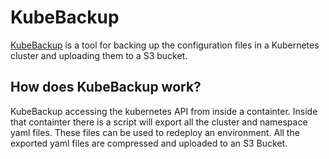 # KubeBackup
[KubeBackup](https://github.com/mattmattox/kubebackup) is a tool for backing up the configuration files in a Kubernetes cluster and uploading them to a S3 bucket.

## How does KubeBackup work?

KubeBackup accessing the kubernetes API from inside a containter. Inside that containter there is a script will export all the cluster and namespace yaml files. These files can be used to redeploy an environment. All the exported yaml files are compressed and uploaded to an S3 Bucket.
